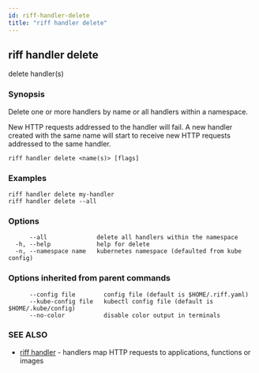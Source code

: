 ```yaml
---
id: riff-handler-delete
title: "riff handler delete"
---
```

## riff handler delete

delete handler(s)

### Synopsis

Delete one or more handlers by name or all handlers within a namespace.

New HTTP requests addressed to the handler will fail. A new handler created with
the same name will start to receive new HTTP requests addressed to the same
handler.

```
riff handler delete <name(s)> [flags]
```

### Examples

```
riff handler delete my-handler
riff handler delete --all 
```

### Options

```
      --all              delete all handlers within the namespace
  -h, --help             help for delete
  -n, --namespace name   kubernetes namespace (defaulted from kube config)
```

### Options inherited from parent commands

```
      --config file        config file (default is $HOME/.riff.yaml)
      --kube-config file   kubectl config file (default is $HOME/.kube/config)
      --no-color           disable color output in terminals
```

### SEE ALSO

* [riff handler](riff_handler.md)	 - handlers map HTTP requests to applications, functions or images

